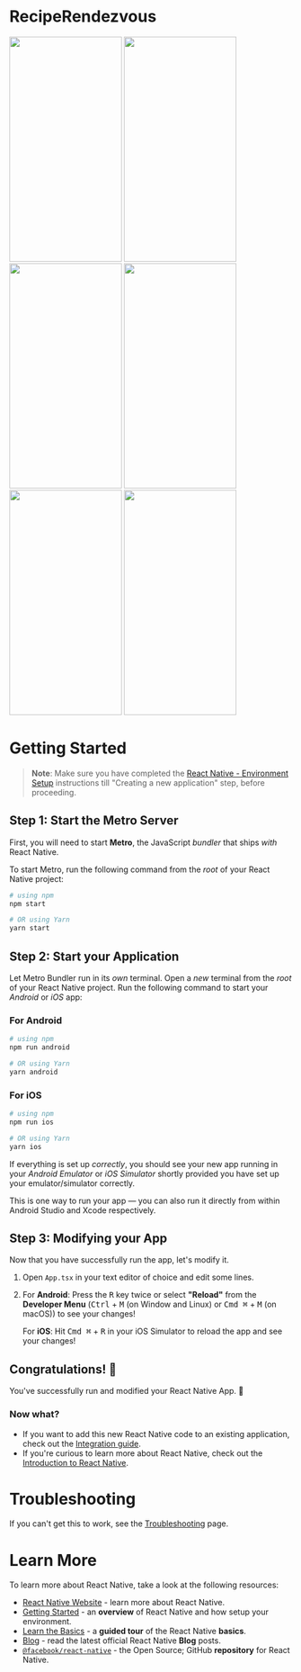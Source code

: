 # RecipeRendezvous

<img src="https://github.com/AbdullahJaspal/TicTacToe/assets/77833394/e51ac771-0c6b-4ba8-b21a-895e9ca9e6c8" width="200" height="400">
<img src="https://github.com/AbdullahJaspal/TicTacToe/assets/77833394/f1219f7e-d1c8-4e69-b49d-a92c3884a5f9" width="200" height="400">
<img src="https://github.com/AbdullahJaspal/TicTacToe/assets/77833394/8db8dad1-ce5a-49e7-b0d8-6164f6354d57" width="200" height="400">
<img src="https://github.com/AbdullahJaspal/TicTacToe/assets/77833394/6d546621-a770-4152-99f6-4240222d51db" width="200" height="400">
<img src="https://github.com/AbdullahJaspal/TicTacToe/assets/77833394/e4872321-1ed4-4f4a-b152-401075435a73" width="200" height="400">
<img src="https://github.com/AbdullahJaspal/TicTacToe/assets/77833394/c9ab9378-ae0b-4b13-aeeb-627894936527" width="200" height="400">

# Getting Started

> **Note**: Make sure you have completed the [React Native - Environment Setup](https://reactnative.dev/docs/environment-setup) instructions till "Creating a new application" step, before proceeding.

## Step 1: Start the Metro Server

First, you will need to start **Metro**, the JavaScript _bundler_ that ships _with_ React Native.

To start Metro, run the following command from the _root_ of your React Native project:

```bash
# using npm
npm start

# OR using Yarn
yarn start
```

## Step 2: Start your Application

Let Metro Bundler run in its _own_ terminal. Open a _new_ terminal from the _root_ of your React Native project. Run the following command to start your _Android_ or _iOS_ app:

### For Android

```bash
# using npm
npm run android

# OR using Yarn
yarn android
```

### For iOS

```bash
# using npm
npm run ios

# OR using Yarn
yarn ios
```

If everything is set up _correctly_, you should see your new app running in your _Android Emulator_ or _iOS Simulator_ shortly provided you have set up your emulator/simulator correctly.

This is one way to run your app — you can also run it directly from within Android Studio and Xcode respectively.

## Step 3: Modifying your App

Now that you have successfully run the app, let's modify it.

1. Open `App.tsx` in your text editor of choice and edit some lines.
2. For **Android**: Press the <kbd>R</kbd> key twice or select **"Reload"** from the **Developer Menu** (<kbd>Ctrl</kbd> + <kbd>M</kbd> (on Window and Linux) or <kbd>Cmd ⌘</kbd> + <kbd>M</kbd> (on macOS)) to see your changes!

   For **iOS**: Hit <kbd>Cmd ⌘</kbd> + <kbd>R</kbd> in your iOS Simulator to reload the app and see your changes!

## Congratulations! :tada:

You've successfully run and modified your React Native App. :partying_face:

### Now what?

- If you want to add this new React Native code to an existing application, check out the [Integration guide](https://reactnative.dev/docs/integration-with-existing-apps).
- If you're curious to learn more about React Native, check out the [Introduction to React Native](https://reactnative.dev/docs/getting-started).

# Troubleshooting

If you can't get this to work, see the [Troubleshooting](https://reactnative.dev/docs/troubleshooting) page.

# Learn More

To learn more about React Native, take a look at the following resources:

- [React Native Website](https://reactnative.dev) - learn more about React Native.
- [Getting Started](https://reactnative.dev/docs/environment-setup) - an **overview** of React Native and how setup your environment.
- [Learn the Basics](https://reactnative.dev/docs/getting-started) - a **guided tour** of the React Native **basics**.
- [Blog](https://reactnative.dev/blog) - read the latest official React Native **Blog** posts.
- [`@facebook/react-native`](https://github.com/facebook/react-native) - the Open Source; GitHub **repository** for React Native.

